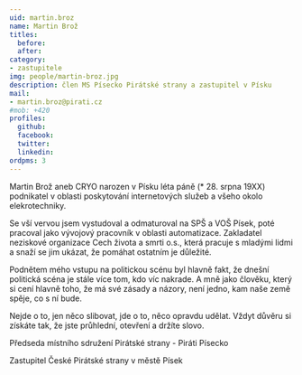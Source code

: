 ```yaml
---
uid: martin.broz
name: Martin Brož
titles:
  before: 
  after:
category:
- zastupitele
img: people/martin-broz.jpg
description: člen MS Písecko Pirátské strany a zastupitel v Písku
mail:
- martin.broz@pirati.cz
#mob: +420
profiles:
  github:
  facebook:				
  twitter:
  linkedin:
ordpms: 3 
---
```


Martin Brož aneb CRYO narozen v Písku léta páně (* 28. srpna 19XX) podnikatel v oblasti poskytování internetových služeb a všeho okolo elekrotechniky.

Se vší vervou jsem vystudoval a odmaturoval na SPŠ a VOŠ Písek, poté pracoval jako vývojový pracovník v oblasti automatizace. Zakladatel neziskové organizace Cech života a smrti o.s., která pracuje s mladými lidmi a snaží se jim ukázat, že pomáhat ostatním je důležité.

Podnětem mého vstupu na politickou scénu byl hlavně fakt, že dnešní politická scéna je stále více tom, kdo víc nakrade. A mně jako člověku, který si cení hlavně toho, že má své zásady a názory, není jedno, kam naše země spěje, co s ní bude.

Nejde o to, jen něco slibovat, jde o to, něco opravdu udělat. Vždyt důvěru si získáte tak, že jste průhlední, otevření a držíte slovo.

Předseda místního sdružení Pirátské strany - Piráti Písecko

Zastupitel České Pirátské strany v městě Písek